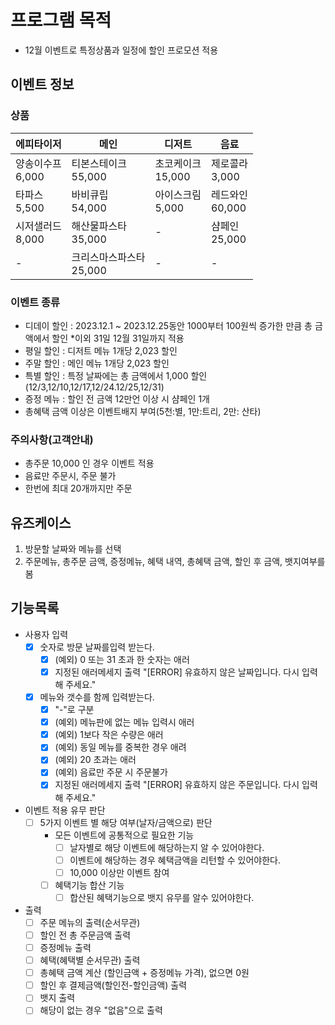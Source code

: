 # 프로그램 목적
- 12월 이벤트로 특정상품과 일정에 할인 프로모션 적용

## 이벤트 정보
### 상품
| 에피타이저           | 메인                  | 디저트              | 음료              |
|-----------------|---------------------|------------------|-----------------|
| 양송이수프<br/>6,000 | 티본스테이크<br/>55,000   | 초코케이크<br/>15,000 | 제로콜라<br/>3,000  |
| 타파스<br/>5,500   | 바비큐립<br/>54,000     | 아이스크림<br/>5,000  | 레드와인<br/>60,000 |
| 시저샐러드<br/>8,000 | 해산물파스타<br/>35,000   | -                | 샴페인<br/>25,000  |
| -               | 크리스마스파스타<br/>25,000 | -                | -               |

### 이벤트 종류
- 디데이 할인 : 2023.12.1 ~ 2023.12.25동안 1000부터 100원씩 증가한 만큼 총 금액에서 할인
*이외 31일 12월 31일까지 적용
- 평일 할인 : 디저트 메뉴 1개당 2,023 할인
- 주말 할인 : 메인 메뉴 1개당 2,023 할인
- 특별 할인 : 특정 날짜에는 총 금액에서 1,000 할인 (12/3,12/10,12/17,12/24.12/25,12/31)
- 증정 메뉴 : 할인 전 금액 12만언 이상 시 샴페인 1개
- 총혜택 금액 이상은 이벤트배지 부여(5천:별, 1만:트리, 2만: 산타)

### 주의사항(고객안내)
- 총주문 10,000 인 경우 이벤트 적용
- 음료만 주문시, 주문 불가
- 한번에 최대 20개까지만 주문

## 유즈케이스
1. 방문할 날짜와 메뉴를 선택
2. 주문메뉴, 총주문 금액, 증정메뉴, 혜택 내역, 총혜택 금액, 할인 후 금액, 뱃지여부를 봄

## 기능목록
- 사용자 입력
  - [x] 숫자로 방문 날짜를입력 받는다.
    - [x] (예외) 0 또는 31 초과 한 숫자는 애러
    - [x] 지정된 애러메세지 출력 "[ERROR] 유효하지 않은 날짜입니다. 다시 입력해 주세요."
  - [x] 메뉴와 갯수를 함께 입력받는다. 
    - [x] "-"로 구분
    - [x] (예외) 메뉴판에 없는 메뉴 입력시 애러
    - [x] (예외) 1보다 작은 수량은 애러
    - [x] (예외) 동일 메뉴를 중복한 경우 애려
    - [x] (예외) 20 초과는 애러
    - [x] (예외) 음료만 주문 시 주문불가
    - [x] 지정된 애러메세지 출력 "[ERROR] 유효하지 않은 주문입니다. 다시 입력해 주세요."
- 이벤트 적용 유무 판단
  - [ ] 5가지 이벤트 별 해당 여부(날자/금액으로) 판단
    - 모든 이벤트에 공통적으로 필요한 기능
      - [ ] 날자별로 해당 이벤트에 해당하는지 알 수 있어야한다.
      - [ ] 이벤트에 해당하는 경우 혜택금액을 리턴할 수 있어야한다.
      - [ ] 10,000 이상만 이벤트 참여
    - [ ] 혜택기능 합산 기능
      - [ ] 합산된 혜택기능으로 뱃지 유무를 알수 있어야한다.
- 출력
  - [ ] 주문 메뉴의 출력(순서무관)
  - [ ] 할인 전 총 주문금액 출력
  - [ ] 증정메뉴 출력
  - [ ] 혜택(혜택별 순서무관) 출력
  - [ ] 총혜택 금액 계산 (할인금액 + 증정메뉴 가격), 없으면 0원
  - [ ] 할인 후 결제금액(할인전-할인금액) 출력
  - [ ] 뱃지 출력
  - [ ] 해당이 없는 경우 "없음"으로 출력